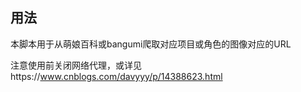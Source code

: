 <!--
 * @Author: MomoTori
 * @Date: 2022-02-21 21:31:17
 * @LastEditors: MomoTori
 * @LastEditTime: 2022-02-21 21:32:20
 * @FilePath: \SmallTools\CrawlIMGURL\README.md
 * @Description: 
 * Copyright (c) 2022 by MomoTori, All Rights Reserved. 
-->

## 用法

本脚本用于从萌娘百科或bangumi爬取对应项目或角色的图像对应的URL

注意使用前关闭网络代理，或详见https://www.cnblogs.com/davyyy/p/14388623.html